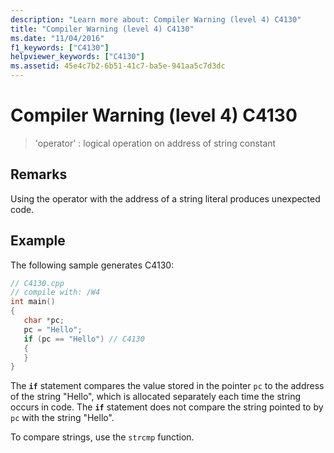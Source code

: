 ```yaml
---
description: "Learn more about: Compiler Warning (level 4) C4130"
title: "Compiler Warning (level 4) C4130"
ms.date: "11/04/2016"
f1_keywords: ["C4130"]
helpviewer_keywords: ["C4130"]
ms.assetid: 45e4c7b2-6b51-41c7-ba5e-941aa5c7d3dc
---
```

# Compiler Warning (level 4) C4130

> 'operator' : logical operation on address of string constant

## Remarks

Using the operator with the address of a string literal produces unexpected code.

## Example

The following sample generates C4130:

```cpp
// C4130.cpp
// compile with: /W4
int main()
{
   char *pc;
   pc = "Hello";
   if (pc == "Hello") // C4130
   {
   }
}
```

The **`if`** statement compares the value stored in the pointer `pc` to the address of the string "Hello", which is allocated separately each time the string occurs in code. The **`if`** statement does not compare the string pointed to by `pc` with the string "Hello".

To compare strings, use the `strcmp` function.
